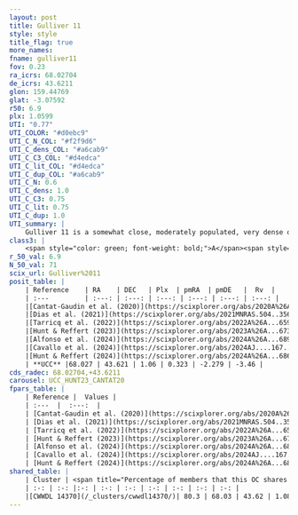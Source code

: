 ```yaml
---
layout: post
title: Gulliver 11
style: style
title_flag: true
more_names: 
fname: gulliver11
fov: 0.23
ra_icrs: 68.02704
de_icrs: 43.6211
glon: 159.44769
glat: -3.07592
r50: 6.9
plx: 1.0599
UTI: "0.77"
UTI_COLOR: "#d0ebc9"
UTI_C_N_COL: "#f2f9d6"
UTI_C_dens_COL: "#a6cab9"
UTI_C_C3_COL: "#d4edca"
UTI_C_lit_COL: "#d4edca"
UTI_C_dup_COL: "#a6cab9"
UTI_C_N: 0.6
UTI_C_dens: 1.0
UTI_C_C3: 0.75
UTI_C_lit: 0.75
UTI_C_dup: 1.0
UTI_summary: |
    Gulliver 11 is a somewhat close, moderately populated, very dense object of high C3 quality. It is well-studied in the literature. This object shares a large percentage of members with a later reported entry.
class3: |
    <span style="color: green; font-weight: bold;">A</span><span style="color: #FFC300; font-weight: bold;">B</span>
r_50_val: 6.9
N_50_val: 71
scix_url: Gulliver%2011
posit_table: |
    | Reference    | RA    | DEC   | Plx  | pmRA  | pmDE   |  Rv  |
    | :---         | :---: | :---: | :---: | :---: | :---: | :---: |
    |[Cantat-Gaudin et al. (2020)](https://scixplorer.org/abs/2020A%26A...640A...1C) | 67.996 | 43.62 | 1.061 | 0.4 | -2.229 | -- |
    |[Dias et al. (2021)](https://scixplorer.org/abs/2021MNRAS.504..356D) | 68.016 | 43.602 | 1.068 | 0.399 | -2.221 | -- |
    |[Tarricq et al. (2022)](https://scixplorer.org/abs/2022A%26A...659A..59T) | 67.971 | 43.66 | 1.046 | 0.274 | -2.355 | -- |
    |[Hunt & Reffert (2023)](https://scixplorer.org/abs/2023A%26A...673A.114H) | 68.009 | 43.613 | 1.071 | 0.318 | -2.282 | 1.277 |
    |[Alfonso et al. (2024)](https://scixplorer.org/abs/2024A%26A...689A..18A) | 68.003 | 43.619 | 1.031 | 0.304 | -2.303 | -- |
    |[Cavallo et al. (2024)](https://scixplorer.org/abs/2024AJ....167...12C) | 68.025 | 43.623 | 1.07 | -- | -- | -- |
    |[Hunt & Reffert (2024)](https://scixplorer.org/abs/2024A%26A...686A..42H) | 68.009 | 43.613 | 1.071 | 0.318 | -2.282 | 1.277 |
    | **UCC** |68.027 | 43.621 | 1.06 | 0.323 | -2.279 | -3.46 | 
cds_radec: 68.02704,+43.6211
carousel: UCC_HUNT23_CANTAT20
fpars_table: |
    | Reference |  Values |
    | :---  |  :---:  |
    | [Cantat-Gaudin et al. (2020)](https://scixplorer.org/abs/2020A%26A...640A...1C) | `AVNN=0.76, DMNN=9.79, AgeNN=8.51` |
    | [Dias et al. (2021)](https://scixplorer.org/abs/2021MNRAS.504..356D) | `Av=1.526, Dist=925, logage=8.535, [Fe/H]=-0.09` |
    | [Tarricq et al. (2022)](https://scixplorer.org/abs/2022A%26A...659A..59T) | `Dist=885, logAgeNN=8.52` |
    | [Hunt & Reffert (2023)](https://scixplorer.org/abs/2023A%26A...673A.114H) | `AV50=1.19, diffAV50=1.09, MOD50=9.785, logAge50=8.326` |
    | [Alfonso et al. (2024)](https://scixplorer.org/abs/2024A%26A...689A..18A) | `AV=0.76152, MOD=9.75532, logAge=8.52299, Z=-0.0885` |
    | [Cavallo et al. (2024)](https://scixplorer.org/abs/2024AJ....167...12C) | `AV50=1.15, dMod50=9.85, logAge50=8.55, [Fe/H]50=0.34` |
    | [Hunt & Reffert (2024)](https://scixplorer.org/abs/2024A%26A...686A..42H) | `MassJ=179.001` |
shared_table: |
    | Cluster | <span title="Percentage of members that this OC shares with the ones listed">%</span>   | RA   | DEC   | Plx   | pmRA  | pmDE  | Rv | UTI |
    | :-: | :-: |:-: | :-: | :-: | :-: | :-: | :-: | :-: |
    |[CWWDL 14370](/_clusters/cwwdl14370/)| 80.3 | 68.03 | 43.62 | 1.08 | 0.29 | -2.28 | -3.46 |0.0 |
---
```

